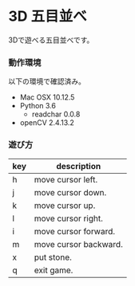 3D 五目並べ
====

3Dで遊べる五目並べです。

### 動作環境

以下の環境で確認済み。

- Mac OSX 10.12.5
- Python 3.6
	- readchar 0.0.8
- openCV 2.4.13.2


### 遊び方

| key |      description      |
| --- | --------------------- |
| h   | move cursor left.     |
| j   | move cursor down.     |
| k   | move cursor up.       |
| l   | move cursor right.    |
| i   | move cursor forward.  |
| m   | move cursor backward. |
| x   | put stone.            |
| q   | exit game.            |
